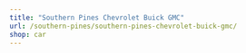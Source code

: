 ```yaml
---
title: "Southern Pines Chevrolet Buick GMC"
url: /southern-pines/southern-pines-chevrolet-buick-gmc/
shop: car
---
```

